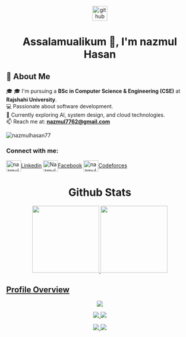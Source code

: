 <p align="center"><img src='https://cdn.jsdelivr.net/npm/simple-icons@3.0.1/icons/github.svg' alt='github' height='40'> </p>

<h1 align="center">Assalamualikum 👋, I'm nazmul Hasan</h1>

## 🚀 About Me
🎓 🎓 I'm pursuing a **BSc in Computer Science & Engineering (CSE)** at **Rajshahi University**.<br>
💻 Passionate about software development.<br>
🌱 Currently exploring AI, system design, and cloud technologies.  
📫 Reach me at: **nazmul7762@gmail.com**


<p align="left"> <img src="https://komarev.com/ghpvc/?username=nazmulhasan77&label=Profile%20views&color=0e75b6&style=flat" alt="nazmulhasan77" /> </p>
<h3 align="left">Connect with me:</h3>

<p align="left">
<a href="https://www.linkedin.com/in/nazmulhasan77/" target="blank"><img align="center" src="https://raw.githubusercontent.com/rahuldkjain/github-profile-readme-generator/master/src/images/icons/Social/linked-in-alt.svg" alt="nazmulhasan77" height="30" width="40" />Linkedin</a>
<a href="https://www.facebook.com/nayeem7762/" target="blank"><img align="center" src="https://raw.githubusercontent.com/rahuldkjain/github-profile-readme-generator/master/src/images/icons/Social/facebook.svg" alt="Nazmul Hasan" height="30" width="40" />Facebook</a>
<a href="https://codeforces.com/profile/nazmulhasan77" target="blank"><img align="center" src="https://raw.githubusercontent.com/rahuldkjain/github-profile-readme-generator/master/src/images/icons/Social/codeforces.svg" alt="nazmulhasan77" height="30" width="40" />Codeforces</a>

<div align="center">
   <h1 align="center">Github Stats</h1>
  <a href="https://github.com/nazmulhasan77">
  <img height="180em" src="https://github-readme-stats.vercel.app/api?username=nazmulhasan77&show_icons=true&theme=nightowl&include_all_commits=true&count_private=true"/>
  <img height="180em" src="https://github-readme-stats.vercel.app/api/top-langs/?username=nazmulhasan77&layout=compact&langs_count=6&theme=nightowl"/>

 </div>

## Profile Overview

<div align="center">
  
![](http://github-profile-summary-cards.vercel.app/api/cards/profile-details?username=nazmulhasan77&theme=nightowl)

![](http://github-profile-summary-cards.vercel.app/api/cards/repos-per-language?username=nazmulhasan77&theme=nightowl) ![](http://github-profile-summary-cards.vercel.app/api/cards/most-commit-language?username=nazmulhasan77&theme=nightowl)

![](http://github-profile-summary-cards.vercel.app/api/cards/stats?username=nazmulhasan77&theme=nightowl) ![](http://github-profile-summary-cards.vercel.app/api/cards/productive-time?username=nazmulhasan77&theme=nightowl&utcOffset=6)

</div>
